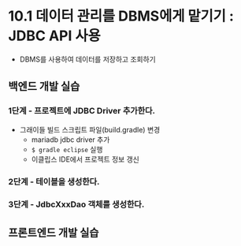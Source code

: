 # 10.1 데이터 관리를 DBMS에게 맡기기 : JDBC API 사용

- DBMS를 사용하여 데이터를 저장하고 조회하기

## 백엔드 개발 실습

### 1단계 - 프로젝트에 JDBC Driver 추가한다.
 
- 그래이들 빌드 스크립트 파일(build.gradle) 변경
  - mariadb jdbc driver 추가
  - `$ gradle eclipse` 실행
  - 이클립스 IDE에서 프로젝트 정보 갱신

### 2단계 - 테이블을 생성한다.

### 3단계 - JdbcXxxDao 객체를 생성한다.



## 프론트엔드 개발 실습








#
